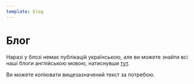 ```yaml
---
template: blog
---
```

# Блог

Наразі у блозі немає публікацій українською, але ви можете знайти всі наші блоги англійською мовою, натиснувши [тут](https://peachbitcoin.com/blog).

Ви можете копіювати вищезазначений текст за потребою.
